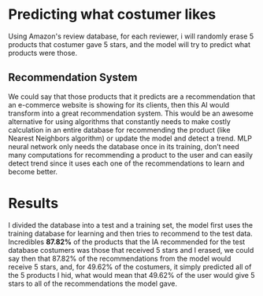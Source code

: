 # Predicting what costumer likes

Using Amazon's review database, for each reviewer, i will randomly erase 5 products that costumer gave 5 stars, and the model will try to predict what products were those.

## Recommendation System

We could say that those products that it predicts are a recommendation that an e-commerce website is showing for its clients, then this AI would transform into a great recommendation system. This would be an awesome alternative for using algorithms that constantly needs to make costly calculation in an entire database for recommending the product (like Nearest Neighbors algorithm) or update the model and detect a trend. MLP neural network only needs the database once in its training, don’t need many computations for recommending a product to the user and can easily detect trend since it uses each one of the recommendations to learn and become better.

# Results

I divided the database into a test and a training set, the model first uses the training database for learning and then tries to recommend to the test data. Incredibles **87.82%** of the products that the IA recommended for the test database costumers was those that received 5 stars and I erased, we could say then that 87.82% of the recommendations from the model would receive 5 stars, and, for 49.62% of the costumers, it simply predicted all of the 5 products I hid, what would mean that 49.62% of the user would give 5 stars to all of the recommendations the model gave.
